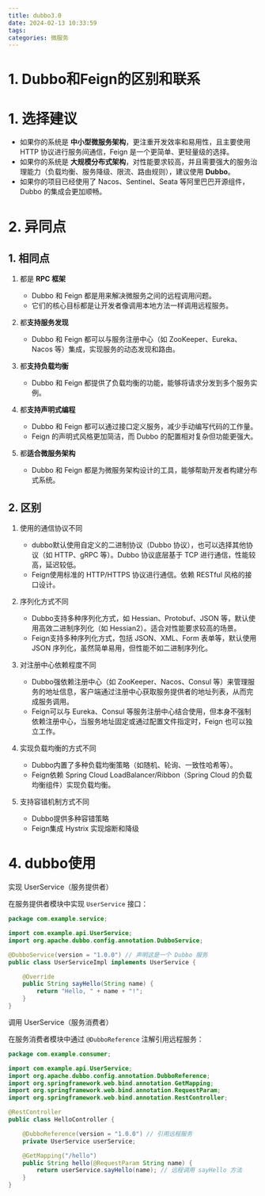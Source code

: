 ```yaml
---
title: dubbo3.0
date: 2024-02-13 10:33:59
tags:
categories: 微服务
---
```


# 1. Dubbo和Feign的区别和联系

# 1. 选择建议

- 如果你的系统是 **中小型微服务架构**，更注重开发效率和易用性，且主要使用 HTTP 协议进行服务间通信，Feign 是一个更简单、更轻量级的选择。
- 如果你的系统是 **大规模分布式架构**，对性能要求较高，并且需要强大的服务治理能力（负载均衡、服务降级、限流、路由规则），建议使用 **Dubbo**。
- 如果你的项目已经使用了 Nacos、Sentinel、Seata 等阿里巴巴开源组件，Dubbo 的集成会更加顺畅。

# 2. 异同点

## 1. 相同点

1. 都是 **RPC 框架**
   - Dubbo 和 Feign 都是用来解决微服务之间的远程调用问题。
   - 它们的核心目标都是让开发者像调用本地方法一样调用远程服务。

2. 都**支持服务发现**
   - Dubbo 和 Feign 都可以与服务注册中心（如 ZooKeeper、Eureka、Nacos 等）集成，实现服务的动态发现和路由。

3. 都**支持负载均衡**
   - Dubbo 和 Feign 都提供了负载均衡的功能，能够将请求分发到多个服务实例。

4. 都**支持声明式编程**
   - Dubbo 和 Feign 都可以通过接口定义服务，减少手动编写代码的工作量。
   - Feign 的声明式风格更加简洁，而 Dubbo 的配置相对复杂但功能更强大。

5. 都**适合微服务架构**
   - Dubbo 和 Feign 都是为微服务架构设计的工具，能够帮助开发者构建分布式系统。

## 2. 区别

1. 使用的通信协议不同
   - dubbo默认使用自定义的二进制协议（Dubbo 协议），也可以选择其他协议（如 HTTP、gRPC 等）。Dubbo 协议底层基于 TCP 进行通信，性能较高，延迟较低。
   - Feign使用标准的 HTTP/HTTPS 协议进行通信。依赖 RESTful 风格的接口设计。
2. 序列化方式不同
   - Dubbo支持多种序列化方式，如 Hessian、Protobuf、JSON 等，默认使用高效二进制序列化（如 Hessian2）。适合对性能要求较高的场景。
   - Feign支持多种序列化方式，包括 JSON、XML、Form 表单等，默认使用 JSON 序列化，虽然简单易用，但性能不如二进制序列化。

3. 对注册中心依赖程度不同
   - Dubbo强依赖注册中心（如 ZooKeeper、Nacos、Consul 等）来管理服务的地址信息，客户端通过注册中心获取服务提供者的地址列表，从而完成服务调用。
   - Feign可以与 Eureka、Consul 等服务注册中心结合使用，但本身不强制依赖注册中心，当服务地址固定或通过配置文件指定时，Feign 也可以独立工作。

4. 实现负载均衡的方式不同
   - Dubbo内置了多种负载均衡策略（如随机、轮询、一致性哈希等）。
   - Feign依赖 Spring Cloud LoadBalancer/Ribbon（Spring Cloud 的负载均衡组件）实现负载均衡。

5. 支持容错机制方式不同
   - Dubbo提供多种容错策略
   - Feign集成 Hystrix 实现熔断和降级

# 4. dubbo使用

实现 UserService（服务提供者）

在服务提供者模块中实现 `UserService` 接口：

```java
package com.example.service;

import com.example.api.UserService;
import org.apache.dubbo.config.annotation.DubboService;

@DubboService(version = "1.0.0") // 声明这是一个 Dubbo 服务
public class UserServiceImpl implements UserService {

    @Override
    public String sayHello(String name) {
        return "Hello, " + name + "!";
    }
}
```

调用 UserService（服务消费者）

在服务消费者模块中通过 `@DubboReference` 注解引用远程服务：

```java
package com.example.consumer;

import com.example.api.UserService;
import org.apache.dubbo.config.annotation.DubboReference;
import org.springframework.web.bind.annotation.GetMapping;
import org.springframework.web.bind.annotation.RequestParam;
import org.springframework.web.bind.annotation.RestController;

@RestController
public class HelloController {

    @DubboReference(version = "1.0.0") // 引用远程服务
    private UserService userService;

    @GetMapping("/hello")
    public String hello(@RequestParam String name) {
        return userService.sayHello(name); // 远程调用 sayHello 方法
    }
}
```

